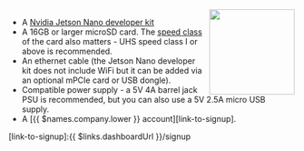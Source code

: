 <img height=150px style="float: right;padding-left: 10px;" src="/img/jetson-nano/jetson-nano.jpg">

* A [Nvidia Jetson Nano developer kit][nano]
* A 16GB or larger microSD card. The [speed class][sdSpeed] of the card also matters - UHS speed class I or above is recommended.
* An ethernet cable (the Jetson Nano developer kit does not include WiFi but it can be added via an optional mPCIe card or USB dongle).
* Compatible power supply - a 5V 4A barrel jack PSU is recommended, but you can also use a 5V 2.5A micro USB supply.
* A [{{ $names.company.lower }} account][link-to-signup].

[nano]:https://developer.nvidia.com/embedded/buy/jetson-nano-devkit
[sdSpeed]:https://en.wikipedia.org/wiki/Secure_Digital#Class
[link-to-signup]:{{ $links.dashboardUrl }}/signup
